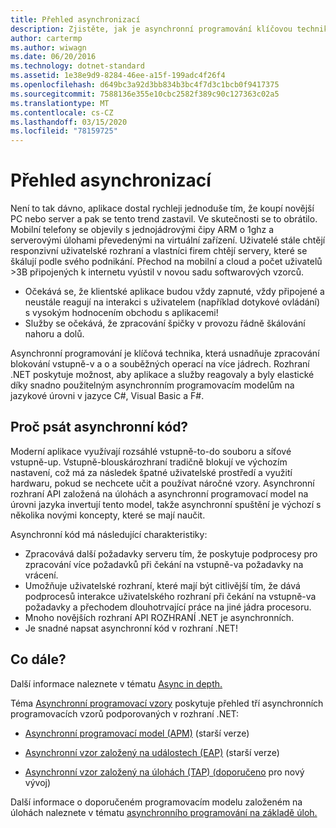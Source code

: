 ```yaml
---
title: Přehled asynchronizací
description: Zjistěte, jak je asynchronní programování klíčovou technikou, která usnadňuje zpracování blokování vstupně-va a souběžných operací na více jádrech.
author: cartermp
ms.author: wiwagn
ms.date: 06/20/2016
ms.technology: dotnet-standard
ms.assetid: 1e38e9d9-8284-46ee-a15f-199adc4f26f4
ms.openlocfilehash: d649bc3a92d3bb834b3bc4f7d3c1bcb0f9417375
ms.sourcegitcommit: 7588136e355e10cbc2582f389c90c127363c02a5
ms.translationtype: MT
ms.contentlocale: cs-CZ
ms.lasthandoff: 03/15/2020
ms.locfileid: "78159725"
---
```

# <a name="async-overview"></a>Přehled asynchronizací

Není to tak dávno, aplikace dostal rychleji jednoduše tím, že koupí novější PC nebo server a pak se tento trend zastavil. Ve skutečnosti se to obrátilo. Mobilní telefony se objevily s jednojádrovými čipy ARM o 1ghz a serverovými úlohami převedenými na virtuální zařízení. Uživatelé stále chtějí responzivní uživatelské rozhraní a vlastníci firem chtějí servery, které se škálují podle svého podnikání. Přechod na mobilní a cloud a počet uživatelů >3B připojených k internetu vyústil v novou sadu softwarových vzorců.

- Očekává se, že klientské aplikace budou vždy zapnuté, vždy připojené a neustále reagují na interakci s uživatelem (například dotykové ovládání) s vysokým hodnocením obchodu s aplikacemi!
- Služby se očekává, že zpracování špičky v provozu řádně škálování nahoru a dolů.

Asynchronní programování je klíčová technika, která usnadňuje zpracování blokování vstupně-v a o a souběžných operací na více jádrech. Rozhraní .NET poskytuje možnost, aby aplikace a služby reagovaly a byly elastické díky snadno použitelným asynchronním programovacím modelům na jazykové úrovni v jazyce C#, Visual Basic a F#.

## <a name="why-write-async-code"></a>Proč psát asynchronní kód?

Moderní aplikace využívají rozsáhlé vstupně-to-do souboru a síťové vstupně-up. Vstupně-blouskározhraní tradičně blokují ve výchozím nastavení, což má za následek špatné uživatelské prostředí a využití hardwaru, pokud se nechcete učit a používat náročné vzory. Asynchronní rozhraní API založená na úlohách a asynchronní programovací model na úrovni jazyka invertují tento model, takže asynchronní spuštění je výchozí s několika novými koncepty, které se mají naučit.

Asynchronní kód má následující charakteristiky:

- Zpracovává další požadavky serveru tím, že poskytuje podprocesy pro zpracování více požadavků při čekání na vstupně-va požadavky na vrácení.
- Umožňuje uživatelské rozhraní, které mají být citlivější tím, že dává podprocesů interakce uživatelského rozhraní při čekání na vstupně-va požadavky a přechodem dlouhotrvající práce na jiné jádra procesoru.
- Mnoho novějších rozhraní API ROZHRANÍ .NET je asynchronních.
- Je snadné napsat asynchronní kód v rozhraní .NET!

## <a name="whats-next"></a>Co dále?

Další informace naleznete v tématu [Async in depth.](async-in-depth.md)

Téma [Asynchronní programovací vzory](asynchronous-programming-patterns/index.md) poskytuje přehled tří asynchronních programovacích vzorů podporovaných v rozhraní .NET:  
  
- [Asynchronní programovací model (APM)](asynchronous-programming-patterns/asynchronous-programming-model-apm.md) (starší verze)  
  
- [Asynchronní vzor založený na událostech (EAP)](asynchronous-programming-patterns/event-based-asynchronous-pattern-eap.md) (starší verze)  
  
- [Asynchronní vzor založený na úlohách (TAP) (doporučeno](asynchronous-programming-patterns/task-based-asynchronous-pattern-tap.md) pro nový vývoj)  

Další informace o doporučeném programovacím modelu založeném na úlohách naleznete v tématu [asynchronního programování na základě úloh.](parallel-programming/task-based-asynchronous-programming.md)
